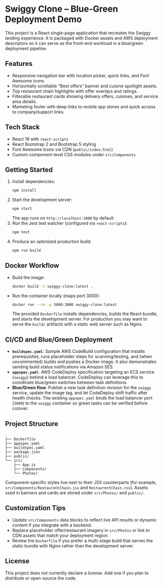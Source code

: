 # Swiggy Clone – Blue-Green Deployment Demo

This project is a React single-page application that recreates the Swiggy landing experience. It is packaged with Docker assets and AWS deployment descriptors so it can serve as the front-end workload in a blue/green deployment pipeline.

## Features
- Responsive navigation bar with location picker, quick links, and Font Awesome icons.
- Horizontally scrollable "Best offers" banner and cuisine spotlight assets.
- Top restaurant chain highlights with offer overlays and ratings.
- Filterable restaurant cards showing delivery offers, cuisines, and service area details.
- Marketing footer with deep links to mobile app stores and quick access to company/support links.

## Tech Stack
- React 18 with `react-scripts`
- React Bootstrap 2 and Bootstrap 5 styling
- Font Awesome Icons via CDN (`public/index.html`)
- Custom component-level CSS modules under `src/Components`

## Getting Started
1. Install dependencies:
   ```bash
   npm install
   ```
2. Start the development server:
   ```bash
   npm start
   ```
   The app runs on `http://localhost:3000` by default.
3. Run the Jest test watcher (configured via `react-scripts`):
   ```bash
   npm test
   ```
4. Produce an optimized production build:
   ```bash
   npm run build
   ```

## Docker Workflow
- Build the image:
  ```bash
  docker build -t swiggy-clone:latest .
  ```
- Run the container locally (maps port 3000):
  ```bash
  docker run --rm -p 3000:3000 swiggy-clone:latest
  ```
  The provided `Dockerfile` installs dependencies, builds the React bundle, and starts the development server. For production you may want to serve the `build/` artifacts with a static web server such as Nginx.

## CI/CD and Blue/Green Deployment
- **`buildspec.yaml`**: Sample AWS CodeBuild configuration that installs prerequisites, runs placeholder steps for scanning/testing, and (when uncommented) builds and pushes a Docker image. It also demonstrates sending build status notifications via Amazon SES.
- **`appspec.yaml`**: AWS CodeDeploy specification targeting an ECS service (`swiggy`) behind a load balancer. CodeDeploy can leverage this to coordinate blue/green switches between task definitions.
- **Blue/Green flow**: Publish a new task definition revision for the `swiggy` service, update the image tag, and let CodeDeploy shift traffic after health checks. The existing `appspec.yaml` binds the load balancer port (`3000`) to the `swiggy` container so green tasks can be verified before cutover.

## Project Structure
```
.
├── Dockerfile
├── appspec.yaml
├── buildspec.yaml
├── package.json
├── public/
└── src/
    ├── App.js
    ├── Components/
    └── Photos/
```
Component-specific styles live next to their JSX counterparts (for example, `src/Components/RestaurentChain.jsx` and `RestaurentChain.css`). Assets used in banners and cards are stored under `src/Photos/` and `public/`.

## Customization Tips
- Update `src/Components` data blocks to reflect live API results or dynamic content if you integrate with a backend.
- Replace placeholder offer/restaurant imagery in `src/Photos` or link to CDN assets that match your deployment region.
- Review the `Dockerfile` if you prefer a multi-stage build that serves the static bundle with Nginx rather than the development server.

## License
This project does not currently declare a license. Add one if you plan to distribute or open-source the code.

#####